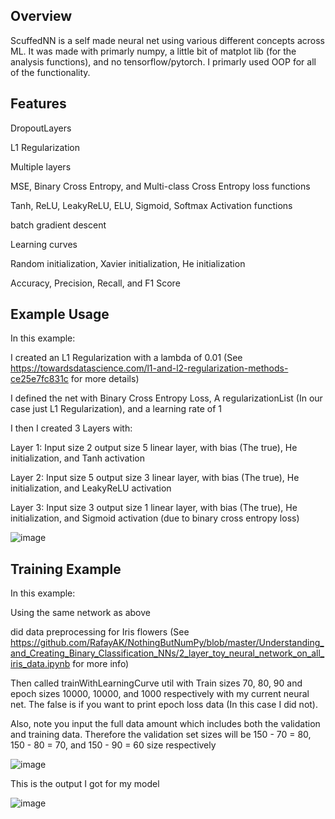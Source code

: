 ## Overview
ScuffedNN is a self made neural net using various different concepts across ML. It was made with primarly numpy, a little bit of matplot lib (for the analysis functions), and no tensorflow/pytorch. 
I primarly used OOP for all of the functionality.

## Features
DropoutLayers

L1 Regularization

Multiple layers

MSE, Binary Cross Entropy, and Multi-class Cross Entropy loss functions

Tanh, ReLU, LeakyReLU, ELU, Sigmoid, Softmax Activation functions

batch gradient descent

Learning curves

Random initialization, Xavier initialization, He initialization

Accuracy, Precision, Recall, and F1 Score

## Example Usage
In this example:

I created an L1 Regularization with a lambda of 0.01 (See https://towardsdatascience.com/l1-and-l2-regularization-methods-ce25e7fc831c for more details)

I defined the net with Binary Cross Entropy Loss, A regularizationList (In our case just L1 Regularization), and a learning rate of 1

I then I created 3 Layers with:

Layer 1: Input size 2 output size 5 linear layer, with bias (The true), He initialization, and Tanh activation

Layer 2: Input size 5 output size 3 linear layer, with bias (The true), He initialization, and LeakyReLU activation

Layer 3: Input size 3 output size 1 linear layer, with bias (The true), He initialization, and Sigmoid activation (due to binary cross entropy loss)

![image](https://github.com/zayleak/ScuffedNN/assets/90633128/2479b715-57d9-4072-8e74-a7c4e64b7eb9)

## Training Example 

In this example:

Using the same network as above

did data preprocessing for Iris flowers (See https://github.com/RafayAK/NothingButNumPy/blob/master/Understanding_and_Creating_Binary_Classification_NNs/2_layer_toy_neural_network_on_all_iris_data.ipynb for more info)

Then called trainWithLearningCurve util with Train sizes 70, 80, 90 and epoch sizes 10000, 10000, and 1000 respectively with my current neural net. The false is if you want to print epoch loss data (In this case I did not).

Also, note you input the full data amount which includes both the validation and training data. Therefore the validation set sizes will be 150 - 70 = 80, 150 - 80 = 70, and 150 - 90 = 60 size respectively

![image](https://github.com/zayleak/ScuffedNN/assets/90633128/704271be-91eb-4095-87ca-02df8fd2a2c1)

This is the output I got for my model

![image](https://github.com/zayleak/ScuffedNN/assets/90633128/583659ad-4dcd-426b-bbd4-a90157f422d1)


